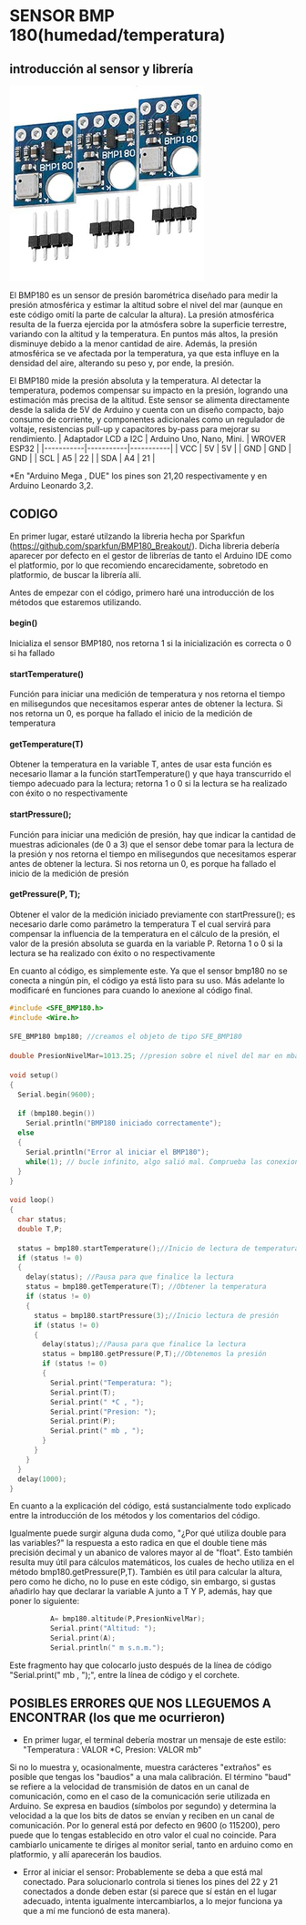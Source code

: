 # SENSOR BMP 180(humedad/temperatura)
## introducción al sensor y librería
![bmp180](ImagenesT/bmp180.jpg)


El BMP180 es un sensor de presión barométrica diseñado para medir la presión atmosférica y estimar la altitud sobre el nivel del mar (aunque en este código omití la parte de calcular la altura). La presión atmosférica resulta de la fuerza ejercida por la atmósfera sobre la superficie terrestre, variando con la altitud y la temperatura. En puntos más altos, la presión disminuye debido a la menor cantidad de aire. Además, la presión atmosférica se ve afectada por la temperatura, ya que esta influye en la densidad del aire, alterando su peso y, por ende, la presión.

El BMP180 mide la presión absoluta y la temperatura. Al detectar la temperatura, podemos compensar su impacto en la presión, logrando una estimación más precisa de la altitud. Este sensor se alimenta directamente desde la salida de 5V de Arduino y cuenta con un diseño compacto, bajo consumo de corriente, y componentes adicionales como un regulador de voltaje, resistencias pull-up y capacitores by-pass para mejorar su rendimiento.
| Adaptador LCD a I2C | Arduino Uno, Nano, Mini. | WROVER ESP32 |
|-----------|-----------|-----------|
| VCC | 5V | 5V |
| GND | GND | GND |
| SCL | A5 | 22 |
| SDA | A4 | 21 |

*En "Arduino Mega , DUE" los pines son 21,20 respectivamente y en Arduino Leonardo 3,2.

## CODIGO

En primer lugar, estaré utilzando la libreria hecha por Sparkfun (https://github.com/sparkfun/BMP180_Breakout/). Dicha libreria debería aparecer por defecto en el gestor de librerías de tanto el Arduino IDE como el platformio, por lo que recomiendo encarecidamente, sobretodo en platformio, de buscar la librería allí. 


Antes de empezar con el código, primero haré una introducción de los métodos que estaremos utilizando.
#### begin()
Inicializa el sensor BMP180, nos retorna 1 si la inicialización es correcta o 0 si ha fallado               

#### startTemperature()
Función para iniciar una medición de temperatura y nos retorna el tiempo en milisegundos que necesitamos esperar antes de obtener la lectura. Si nos retorna un 0, es porque ha fallado el inicio de la medición de temperatura

#### getTemperature(T)
Obtener la temperatura en la variable T, antes de usar esta función es necesario llamar a la función startTemperature() y que haya transcurrido el tiempo adecuado para la lectura; retorna 1 o 0 si la lectura se ha realizado con éxito o no respectivamente

#### startPressure();
Función para iniciar una medición de presión, hay que indicar la cantidad de muestras adicionales  (de 0 a 3) que el sensor debe tomar para la lectura de la presión y nos retorna el tiempo en milisegundos que necesitamos esperar antes de obtener la lectura. Si nos retorna un 0, es porque ha fallado el inicio de la medición de presión

#### getPressure(P, T);
Obtener el valor de la medición iniciado previamente con startPressure(); es necesario darle como parámetro la temperatura T el cual servirá para compensar la influencia de la temperatura en el cálculo de la presión, el valor de la presión absoluta se guarda en la variable P. Retorna 1 o 0 si la lectura se ha realizado con éxito o no respectivamente


En cuanto al código, es simplemente este. Ya que el sensor bmp180 no se conecta a ningún pin, el código ya está listo para su uso. Más adelante lo modificaré en funciones para cuando lo anexione al código final.

```C++
#include <SFE_BMP180.h>
#include <Wire.h>

SFE_BMP180 bmp180; //creamos el objeto de tipo SFE_BMP180

double PresionNivelMar=1013.25; //presion sobre el nivel del mar en mbar

void setup()
{
  Serial.begin(9600);

  if (bmp180.begin())
    Serial.println("BMP180 iniciado correctamente");
  else
  {
    Serial.println("Error al iniciar el BMP180");
    while(1); // bucle infinito, algo salió mal. Comprueba las conexiones.
  }
}

void loop()
{
  char status;
  double T,P;
  
  status = bmp180.startTemperature();//Inicio de lectura de temperatura
  if (status != 0)
  {   
    delay(status); //Pausa para que finalice la lectura
    status = bmp180.getTemperature(T); //Obtener la temperatura
    if (status != 0)
    {
      status = bmp180.startPressure(3);//Inicio lectura de presión
      if (status != 0)
      {        
        delay(status);//Pausa para que finalice la lectura        
        status = bmp180.getPressure(P,T);//Obtenemos la presión
        if (status != 0)
        {                  
          Serial.print("Temperatura: ");
          Serial.print(T);
          Serial.print(" *C , ");
          Serial.print("Presion: ");
          Serial.print(P);
          Serial.print(" mb , ");      
        }      
      }      
    }   
  } 
  delay(1000);
}
```

En cuanto a la explicación del código, está sustancialmente todo explicado entre la introducción de los métodos y los comentarios del código.

Igualmente puede surgir alguna duda como, "¿Por qué utiliza double para las variables?" la respuesta a esto radica en que el double tiene más precisión decimal y un abanico de valores mayor al de "float". Esto también resulta muy útil para cálculos matemáticos, los cuales de hecho utiliza en el método bmp180.getPressure(P,T). También es útil para calcular la altura, pero como he dicho, no lo puse en este código, sin embargo, si gustas añadirlo hay que declarar la variable A junto a T Y P, además, hay que poner lo siguiente:

```C++
          A= bmp180.altitude(P,PresionNivelMar);
          Serial.print("Altitud: ");
          Serial.print(A);
          Serial.println(" m s.n.m."); 
```
Este fragmento hay que colocarlo justo después de la línea de código "Serial.print(" mb , ");", entre la línea de código y el corchete.

## POSIBLES ERRORES QUE NOS LLEGUEMOS A ENCONTRAR (los que me ocurrieron)

* En primer lugar, el terminal debería mostrar un mensaje de este estilo: "Temperatura : VALOR *C, Presion: VALOR mb"


Si no lo muestra y, ocasionalmente, muestra carácteres "extraños" es posible que tengas los "baudios" a una mala calibración. 
El término "baud" se refiere a la velocidad de transmisión de datos en un canal de comunicación, como en el caso de la comunicación serie utilizada en Arduino. Se expresa en baudios (símbolos por segundo) y determina la velocidad a la que los bits de datos se envían y reciben en un canal de comunicación. Por lo general está por defecto en 9600 (o 115200), pero puede que lo tengas establecido en otro valor el cual no coincide. Para cambiarlo unicamente te diriges al monitor serial, tanto en arduino como en platformio, y allí aparecerán los baudios. 

* Error al iniciar el sensor: Probablemente se deba a que está mal conectado. Para solucionarlo controla si tienes los pines del 22 y 21 conectados a donde deben estar (si parece que sí están en el lugar adecuado, intenta igualmente intercambiarlos, a lo mejor funciona ya que a mí me funcionó de esta manera).
